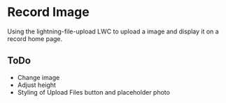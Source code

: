 # Record Image

Using the lightning-file-upload LWC to upload a image and display it on a record home page.


## ToDo
- Change image
- Adjust height
- Styling of Upload Files button and placeholder photo
